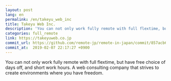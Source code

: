 ```yaml
---
layout: post
lang: en
permalink: /en/takeyu_web_inc
title: Takeyu Web Inc.
description: 'You can not only work fully remote with full flextime, but have free choice of days off, and short work hours. A web consulting company that strives to create environments where you have freedom.'
categories: full_remote
link: https://takeyuweb.co.jp
commit_url: https://github.com/remote-jp/remote-in-japan/commit/857acb6c95e0c77f8e93f2eefad36af139bdbdb5
commit_at:  2019-02-07 22:17:27 +0900
---
```


<p>You can not only work fully remote with full flextime, but have free choice of days off, and short work hours. A web consulting company that strives to create environments where you have freedom.</p>
